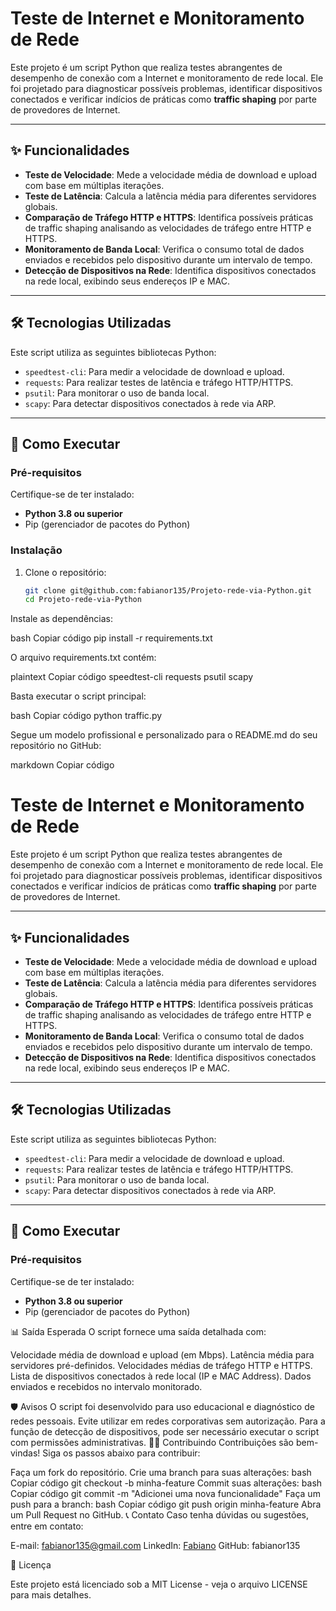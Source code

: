 # Teste de Internet e Monitoramento de Rede

Este projeto é um script Python que realiza testes abrangentes de desempenho de conexão com a Internet e monitoramento de rede local. Ele foi projetado para diagnosticar possíveis problemas, identificar dispositivos conectados e verificar indícios de práticas como **traffic shaping** por parte de provedores de Internet.

---

## ✨ Funcionalidades

- **Teste de Velocidade**: Mede a velocidade média de download e upload com base em múltiplas iterações.
- **Teste de Latência**: Calcula a latência média para diferentes servidores globais.
- **Comparação de Tráfego HTTP e HTTPS**: Identifica possíveis práticas de traffic shaping analisando as velocidades de tráfego entre HTTP e HTTPS.
- **Monitoramento de Banda Local**: Verifica o consumo total de dados enviados e recebidos pelo dispositivo durante um intervalo de tempo.
- **Detecção de Dispositivos na Rede**: Identifica dispositivos conectados na rede local, exibindo seus endereços IP e MAC.

---

## 🛠️ Tecnologias Utilizadas

Este script utiliza as seguintes bibliotecas Python:

- `speedtest-cli`: Para medir a velocidade de download e upload.
- `requests`: Para realizar testes de latência e tráfego HTTP/HTTPS.
- `psutil`: Para monitorar o uso de banda local.
- `scapy`: Para detectar dispositivos conectados à rede via ARP.

---

## 🚀 Como Executar

### Pré-requisitos
Certifique-se de ter instalado:
- **Python 3.8 ou superior**
- Pip (gerenciador de pacotes do Python)

### Instalação

1. Clone o repositório:
   ```bash
   git clone git@github.com:fabianor135/Projeto-rede-via-Python.git
   cd Projeto-rede-via-Python
Instale as dependências:

bash
Copiar código
pip install -r requirements.txt


O arquivo requirements.txt contém:

plaintext
Copiar código
speedtest-cli
requests
psutil
scapy


Basta executar o script principal:

bash
Copiar código
python traffic.py


Segue um modelo profissional e personalizado para o README.md do seu repositório no GitHub:

markdown
Copiar código
# Teste de Internet e Monitoramento de Rede

Este projeto é um script Python que realiza testes abrangentes de desempenho de conexão com a Internet e monitoramento de rede local. Ele foi projetado para diagnosticar possíveis problemas, identificar dispositivos conectados e verificar indícios de práticas como **traffic shaping** por parte de provedores de Internet.

---

## ✨ Funcionalidades

- **Teste de Velocidade**: Mede a velocidade média de download e upload com base em múltiplas iterações.
- **Teste de Latência**: Calcula a latência média para diferentes servidores globais.
- **Comparação de Tráfego HTTP e HTTPS**: Identifica possíveis práticas de traffic shaping analisando as velocidades de tráfego entre HTTP e HTTPS.
- **Monitoramento de Banda Local**: Verifica o consumo total de dados enviados e recebidos pelo dispositivo durante um intervalo de tempo.
- **Detecção de Dispositivos na Rede**: Identifica dispositivos conectados na rede local, exibindo seus endereços IP e MAC.

---

## 🛠️ Tecnologias Utilizadas

Este script utiliza as seguintes bibliotecas Python:

- `speedtest-cli`: Para medir a velocidade de download e upload.
- `requests`: Para realizar testes de latência e tráfego HTTP/HTTPS.
- `psutil`: Para monitorar o uso de banda local.
- `scapy`: Para detectar dispositivos conectados à rede via ARP.

---

## 🚀 Como Executar

### Pré-requisitos
Certifique-se de ter instalado:
- **Python 3.8 ou superior**
- Pip (gerenciador de pacotes do Python)


📊 Saída Esperada
O script fornece uma saída detalhada com:

Velocidade média de download e upload (em Mbps).
Latência média para servidores pré-definidos.
Velocidades médias de tráfego HTTP e HTTPS.
Lista de dispositivos conectados à rede local (IP e MAC Address).
Dados enviados e recebidos no intervalo monitorado.

🛡️ Avisos
O script foi desenvolvido para uso educacional e diagnóstico de redes pessoais. Evite utilizar em redes corporativas sem autorização.
Para a função de detecção de dispositivos, pode ser necessário executar o script com permissões administrativas.
🧑‍💻 Contribuindo
Contribuições são bem-vindas! Siga os passos abaixo para contribuir:

Faça um fork do repositório.
Crie uma branch para suas alterações:
bash
Copiar código
git checkout -b minha-feature
Commit suas alterações:
bash
Copiar código
git commit -m "Adicionei uma nova funcionalidade"
Faça um push para a branch:
bash
Copiar código
git push origin minha-feature
Abra um Pull Request no GitHub.
📞 Contato
Caso tenha dúvidas ou sugestões, entre em contato:

E-mail: fabianor135@gmail.com
LinkedIn: [Fabiano](https://www.linkedin.com/in/fabiano-rodrigues-leite-820855179/)
GitHub: fabianor135

📝 Licença

Este projeto está licenciado sob a MIT License - veja o arquivo LICENSE para mais detalhes.






